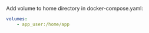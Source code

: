 Add volume to home directory in docker-compose.yaml:

```yaml
volumes:
    - app_user:/home/app
```
